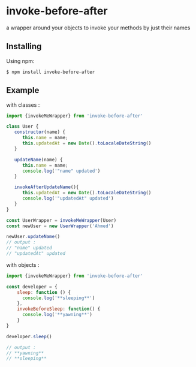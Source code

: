 # invoke-before-after
a wrapper around your objects to invoke your methods by just their names
## Installing
Using npm:

``
$ npm install invoke-before-after
``

## Example
with classes :
```javascript
import {invokeMeWrapper} from 'invoke-before-after'

class User {
   constructor(name) {
      this.name = name;
      this.updatedAt = new Date().toLocaleDateString()
   }

   updateName(name) {
      this.name = name;
      console.log('"name" updated')
   }

   invokeAfterUpdateName(){
      this.updatedAt = new Date().toLocaleDateString()
      console.log('"updatedAt" updated')
   }
}

const UserWrapper = invokeMeWrapper(User)
const newUser = new UserWrapper('Ahmed')

newUser.updateName()
// output : 
// "name" updated
// "updatedAt" updated

```

with objects :

```javascript
import {invokeMeWrapper} from 'invoke-before-after'

const developer = {
    sleep: function () {
      console.log('**sleeping**')
    },
    invokeBeforeSleep: function() {
      console.log('**yawning**')
    }
}

developer.sleep()

// output : 
// **yawning**
// **sleeping**
```
